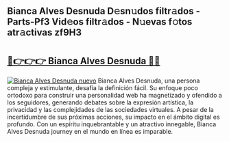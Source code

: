 ## Bianca Alves Desnuda D𝚎sn𝚞dos filtr𝚊dos - Parts-Pf3 Vid𝚎os filtr𝚊dos - N𝚞evas f𝚘tos atr𝚊ctivas zf9H3

# <h2><a href="http://mb1b9l.tromn.icu/?c=Bianca+Alves+Desnuda">🔗👉👉👉 Bianca Alves Desnuda 🔗🔗</a></h2>

[![Bianca Alves Desnuda nuevo](https://i.imgur.com/pEAQMta.gif)](http://mb1b9l.tromn.icu/?c=Bianca+Alves+Desnuda)
Bianca Alves Desnuda, una persona compleja y estimulante, desafía la definición fácil. Su enfoque poco ortodoxo para construir una personalidad web ha magnetizado y ofendido a los seguidores, generando debates sobre la expresión artística, la privacidad y las complejidades de las sociedades virtuales. A pesar de la incertidumbre de sus próximas acciones, su impacto en el ámbito digital es profundo. Con un espíritu inquebrantable y un atractivo innegable, Bianca Alves Desnuda journey en el mundo en línea es imparable.
